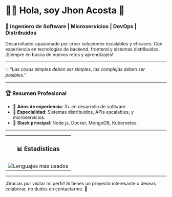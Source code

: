 # 👨‍💻 Hola, soy Jhon Acosta 👋

### 🚀 Ingeniero de Software | Microservicios | DevOps | Distribuidos

Desarrollador apasionado por crear soluciones escalables y eficaces. Con experiencia en tecnologías de backend, frontend y sistemas distribuidos. ¡Siempre en busca de nuevos retos y aprendizajes!

---

💡 *"Las cosas simples deben ser simples, las complejas deben ser posibles."*

---

### 🏆 Resumen Profesional
- 🔹 **Años de experiencia**: 3+ en desarrollo de software.
- 🔹 **Especialidad**: Sistemas distribuidos, APIs escalables, y microservicios.
- 🔹 **Stack principal**: Node.js, Docker, MongoDB, Kubernetes.

---

<table>
  <tr>
    <td colspan="2" align="center"><h3> 📊 Estadísticas </h3></td>
  </tr>
  <tr>
    <td><img src="https://github-readme-stats.vercel.app/api/top-langs/?username=jhon-acosta&layout=compact&theme=github_dark&hide=html,css&langs_count=6" alt="Lenguajes más usados"></td>
  </tr>
</table>

---

¡Gracias por visitar mi perfil! Si tienes un proyecto interesante o deseas colaborar, no dudes en contactarme. 🚀
